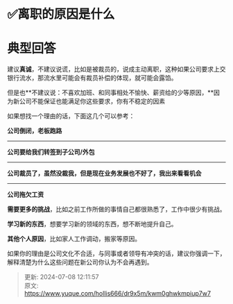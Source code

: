 # ✅离职的原因是什么

# 典型回答


建议**真诚**，不建议说谎，比如是被裁员的，说成主动离职，这种如果公司要求上交银行流水，那流水里可能会有裁员补偿的体现，就可能会露馅。



但是也**不建议说：不喜欢加班、和同事相处不愉快、薪资给的少等原因，**因为新公司不能保证也能满足你这些要求，你有不稳定的因素



如果想找一个理由的话，下面这几个可以参考：



**公司倒闭，老板跑路**

****

**公司要给我们转签到子公司/外包**

****

**公司裁员了，虽然没裁我，但是现在业务发展也不好了，我出来看看机会**

****

**公司拖欠工资**



**需要更多的挑战**，比如之前工作所做的事情自己都很熟悉了，工作中很少有挑战。



**学习新的东西**，想要学习新的领域的东西，想不断地提升自己。



**其他个人原因**，比如家人工作调动，搬家等原因。



如果你的理由是公司文化不合适，与同事或者领导有冲突的话，建议你强调一下，解释清楚为什么这些问题在新公司你认为不会再遇到。



> 更新: 2024-07-08 12:11:57  
> 原文: <https://www.yuque.com/hollis666/dr9x5m/kwm0ghwkmpiup7w7>